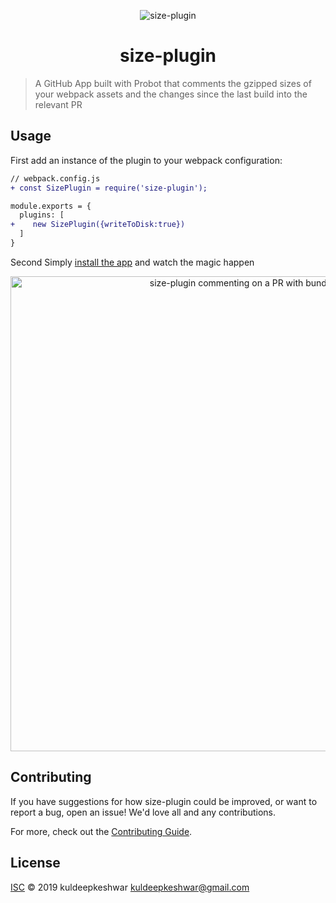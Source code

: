 
<p align="center">
  <img src="https://github.com/kuldeepkeshwar/size-plugin-bot/blob/master/static/images/icon.png?raw=true" alt="size-plugin" >
</p>
<h1 align="center">size-plugin</h1>

> A GitHub App built with Probot that comments the gzipped sizes of your webpack assets and the changes since the last build into the relevant PR

## Usage
First add an instance of the plugin to your webpack configuration:

```diff
// webpack.config.js
+ const SizePlugin = require('size-plugin');

module.exports = {
  plugins: [
+    new SizePlugin({writeToDisk:true})
  ]
}
```

Second Simply [install the app](https://github.com/apps/size-plugin) and watch the magic happen

<p align="center">
  <img src="https://github.com/kuldeepkeshwar/size-plugin-bot/blob/master/static/images/sample.png?raw=true" alt="size-plugin commenting on a PR with bundle stats" width="760">
</p>


## Contributing

If you have suggestions for how size-plugin could be improved, or want to report a bug, open an issue! We'd love all and any contributions.

For more, check out the [Contributing Guide](CONTRIBUTING.md).

## License

[ISC](LICENSE) © 2019 kuldeepkeshwar <kuldeepkeshwar@gmail.com>
